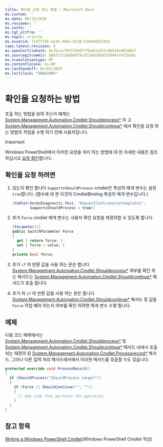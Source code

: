 ```yaml
---
title: 확인을 요청 하는 방법 | Microsoft Docs
ms.custom: ''
ms.date: 09/13/2016
ms.reviewer: ''
ms.suite: ''
ms.tgt_pltfrm: ''
ms.topic: article
ms.assetid: f24f77d5-e224-4b62-b128-535e045d333e
caps.latest.revision: 9
ms.openlocfilehash: 8cfbcacf93733667ffba63a252c86518c0919b57
ms.sourcegitcommit: b6871f21bd666f9cd71dd336bb3f844cf472b56c
ms.translationtype: MT
ms.contentlocale: ko-KR
ms.lasthandoff: 02/03/2019
ms.locfileid: "56863409"
---
```

# <a name="how-to-request-confirmations"></a>확인을 요청하는 방법

호출 하는 방법을 보여 주는이 예제는 [System.Management.Automation.Cmdlet.Shouldprocess*](/dotnet/api/System.Management.Automation.Cmdlet.ShouldProcess) 하 고 [System.Management.Automation.Cmdlet.Shouldcontinue*](/dotnet/api/System.Management.Automation.Cmdlet.ShouldContinue) 에서 확인을 요청 하는 방법의 작업을 수행 하기 전에 사용자입니다.

> [!IMPORTANT]
> Windows PowerShell에서 이러한 요청을 처리 하는 방법에 대 한 자세한 내용은 참조 하십시오 [요청 확인](./requesting-confirmation-from-cmdlets.md)합니다.

## <a name="to-request-confirmation"></a>확인을 요청 하려면

1. 있는지 확인 합니다 `SupportsShouldProcess` cmdlet은 특성의 매개 변수는 설정 `true`합니다. (함수에 대 한 이것이 CmdletBinding 특성의 매개 변수입니다.)

    ```csharp
    [Cmdlet(VerbsDiagnostic.Test, "RequestConfirmationTemplate1",
            SupportsShouldProcess = true)]
    ```

2. 추가 `Force` cmdlet 매개 변수는 사용자 확인 요청을 재정의할 수 있도록 합니다.

    ```csharp
    [Parameter()]
    public SwitchParameter Force
    {
      get { return force; }
      set { force = value; }
    }
    private bool force;
    ```

3. 추가 `if` 의 반환 값을 사용 하는 문은 합니다 [System.Management.Automation.Cmdlet.Shouldprocess*](/dotnet/api/System.Management.Automation.Cmdlet.ShouldProcess) 여부를 확인 하는 메서드는 [System.Management.Automation.Cmdlet.Shouldcontinue*](/dotnet/api/System.Management.Automation.Cmdlet.ShouldContinue) 메서드가 호출 됩니다.

4. 추가 하 `if` 의 반환 값을 사용 하는 문은 합니다 [System.Management.Automation.Cmdlet.Shouldcontinue*](/dotnet/api/System.Management.Automation.Cmdlet.ShouldContinue) 메서드 및 값을 `Force` 작업 해야 하는지 여부를 확인 하려면 매개 변수 수행 합니다.

## <a name="example"></a>예제

다음 코드 예제에서는 [System.Management.Automation.Cmdlet.Shouldprocess*](/dotnet/api/System.Management.Automation.Cmdlet.ShouldProcess) 및 [System.Management.Automation.Cmdlet.Shouldcontinue*](/dotnet/api/System.Management.Automation.Cmdlet.ShouldContinue) 메서드 내에서 호출 되는 재정의 된 [System.Management.Automation.Cmdlet.Processrecord*](/dotnet/api/System.Management.Automation.Cmdlet.ProcessRecord) 메서드. 그러나 다른 입력 처리 메서드에서에서 이러한 메서드를 호출할 수도 있습니다.

```csharp
protected override void ProcessRecord()
{
  if (ShouldProcess("ShouldProcess target"))
  {
    if (Force || ShouldContinue("", ""))
    {
      // Add code that performs the operation.
    }
  }
}
```

## <a name="see-also"></a>참고 항목

[Writing a Windows PowerShell Cmdlet](./writing-a-windows-powershell-cmdlet.md)(Windows PowerShell Cmdlet 작성)
